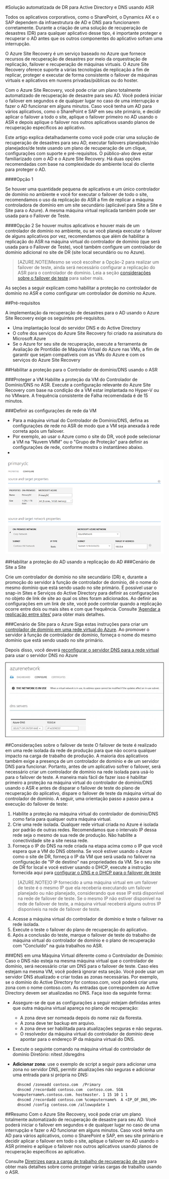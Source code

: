 <properties
	pageTitle="Orientação sobre o ASR para o Active Directory | Microsoft Azure" 
	description="Este artigo explica detalhadamente como você pode criar uma solução de recuperação de desastres para seu AD usando o Azure Site Recovery, executar failovers planejados/não planejados/de teste usando um plano de recuperação de um clique, configurações com suporte e pré-requisitos." 
	services="site-recovery" 
	documentationCenter="" 
	authors="prateek9us" 
	manager="abhiag" 
	editor=""/>

<tags 
	ms.service="site-recovery" 
	ms.devlang="na"
	ms.topic="article"
	ms.tgt_pltfrm="na"
	ms.workload="storage-backup-recovery" 
	ms.date="10/12/2015" 
	ms.author="pratshar"/>

#Solução automatizada de DR para Active Directory e DNS usando ASR


Todos os aplicativos corporativos, como o SharePoint, o Dynamics AX e o SAP dependem da infraestrutura de AD e DNS para funcionarem corretamente. Durante a criação de uma solução de recuperação de desastres (DR) para qualquer aplicativo desse tipo, é importante proteger e recuperar o AD antes que os outros componentes do aplicativo sofram uma interrupção.

O Azure Site Recovery é um serviço baseado no Azure que fornece recursos de recuperação de desastres por meio da orquestração de replicação, failover e recuperação de máquinas virtuais. O Azure Site Recovery oferece suporte a várias tecnologias de replicação a fim de replicar, proteger e executar de forma consistente o failover de máquinas virtuais e aplicativos em nuvens privadas/públicas ou do hoster.

Com o Azure Site Recovery, você pode criar um plano totalmente automatizado de recuperação de desastre para seu AD. Você poderá iniciar o failover em segundos e de qualquer lugar no caso de uma interrupção e fazer o AD funcionar em alguns minutos. Caso você tenha um AD para vários aplicativos, como o SharePoint e SAP em seu site primário, e decidir aplicar o failover a todo o site, aplique o failover primeiro no AD usando o ASR e depois aplique o failover nos outros aplicativos usando planos de recuperação específicos ao aplicativo.

Este artigo explica detalhadamente como você pode criar uma solução de recuperação de desastres para seu AD, executar failovers planejados/não planejados/de teste usando um plano de recuperação de um clique, configurações com suporte e pré-requisitos. O público-alvo deve estar familiarizado com o AD e o Azure Site Recovery. Há duas opções recomendadas com base na complexidade do ambiente local do cliente para proteger o AD.

####Opção 1

Se houver uma quantidade pequena de aplicativos e um único controlador de domínio no ambiente e você for executar o failover de todo o site, recomendamos o uso da replicação do ASR a fim de replicar a máquina controladora de domínio em um site secundário (aplicável para Site a Site e Site para o Azure). A mesma máquina virtual replicada também pode ser usada para o Failover de Teste.

####Opção 2
Se houver muitos aplicativos e houver mais de um controlador de domínio no ambiente, ou se você planeja executar o failover de alguns aplicativos por vez, recomendamos que além de habilitar a replicação do ASR na máquina virtual do controlador de domínio (que será usada para o Failover de Teste), você também configure um controlador de domínio adicional no site de DR (site local secundário ou no Azure).

>[AZURE.NOTE]Mesmo se você escolher a Opção-2 para realizar um failover de teste, ainda será necessário configurar a replicação do ASR para o controlador de domínio. Leia a seção [considerações sobre o failover de teste](#considerations-for-test-failover) para saber mais.


As seções a seguir explicam como habilitar a proteção no controlador de domínio no ASR e como configurar um controlador de domínio no Azure.


##Pré-requisitos

A implementação da recuperação de desastres para o AD usando o Azure Site Recovery exige os seguintes pré-requisitos.

- Uma implantação local do servidor DNS e do Active Directory
- O cofre dos serviços do Azure Site Recovery foi criado na assinatura do Microsoft Azure 
- Se o Azure for seu site de recuperação, execute a ferramenta de Avaliação de Prontidão de Máquina Virtual do Azure nas VMs, a fim de garantir que sejam compatíveis com as VMs do Azure e com os serviços do Azure Site Recovery


##Habilitar a proteção para o Controlador de domínio/DNS usando o ASR


###Proteger a VM
Habilite a proteção da VM do Controlador de Domínio/DNS no ASR. Execute a configuração relevante do Azure Site Recovery com base na condição de a VM estar implantada no Hyper-V ou no VMware. A frequência consistente de Falha recomendada é de 15 minutos.

###Definir as configurações de rede da VM
- Para a máquina virtual do Controlador de Domínio/DNS, defina as configurações de rede no ASR de modo que a VM seja anexada à rede correta após um failover. 
- Por exemplo, ao usar o Azure como o site do DR, você pode selecionar a VM na "Nuvem VMM" ou o "Grupo de Proteção" para definir as configurações de rede, conforme mostra o instantâneo abaixo.
- 
![Configurações de rede da VM](./media/site-recovery-active-directory/VM-Network-Settings.png)

##Habilitar a proteção do AD usando a replicação do AD
###Cenário de Site a Site

Crie um controlador de domínio no site secundário (DR) e, durante a promoção do servidor à função de controlador de domínio, dê o nome do mesmo domínio que está sendo usado no site primário. É possível usar o snap-in Sites e Serviços do Active Directory para definir as configurações no objeto de link de site ao qual os sites foram adicionados. Ao definir as configurações em um link de site, você pode controlar quando a replicação ocorre entre dois ou mais sites e com que frequência. Consulte [‘Agendar a replicação entre sites’](https://technet.microsoft.com/pt-BR/library/cc731862.aspx) para obter mais detalhes.

###Cenário de Site para o Azure
Siga estas instruções para criar um [controlador de domínio em uma rede virtual do Azure](../virtual-network/virtual-networks-install-replica-active-directory-domain-controller.md). Ao promover o servidor à função de controlador de domínio, forneça o nome do mesmo domínio que está sendo usado no site primário.

Depois disso, você deverá [reconfigurar o servidor DNS para a rede virtual](../virtual-network/virtual-networks-install-replica-active-directory-domain-controller.md#reconfigure-dns-server-for-the-virtual-network) para usar o servidor DNS no Azure
  
![Rede do Azure](./media/site-recovery-active-directory/azure-network.png)

##Considerações sobre o failover de teste
O failover de teste é realizado em uma rede isolada da rede de produção para que não ocorra qualquer impacto na carga de trabalho de produção. A maioria dos aplicativos também exige a presença de um controlador de domínio e de um servidor DNS para funcionar. Portanto, antes de um aplicativo sofrer o failover, será necessário criar um controlador de domínio na rede isolada para usá-lo para o failover de teste. A maneira mais fácil de fazer isso é habilitar primeiro a proteção na máquina virtual do controlador de domínio/DNS usando o ASR e antes de disparar o failover de teste do plano de recuperação do aplicativo, dispare o failover de teste da máquina virtual do controlador de domínio. A seguir, uma orientação passo a passo para a execução do failover de teste:

1. Habilite a proteção na máquina virtual do controlador de domínio/DNS como faria para qualquer outra máquina virtual.
2. Crie uma rede isolada. Qualquer rede virtual criada no Azure é isolada por padrão de outras redes. Recomendamos que o intervalo IP dessa rede seja o mesmo de sua rede de produção. Não habilite a conectividade site a site nessa rede.
3. Forneça o IP do DNS na rede criada na etapa acima como o IP que você espera que a VM do DNS obtenha. Se você estiver usando o Azure como o site de DR, forneça o IP da VM que será usada no failover na configuração de "IP de destino" nas propriedades da VM. Se o seu site de DR for local e você estiver usando o DHCP, execute a instrução fornecida aqui para [configurar o DNS e o DHCP para o failover de teste](site-recovery-failover.md#prepare-dhcp) 

>[AZURE.NOTE]O IP fornecido a uma máquina virtual em um failover de teste é o mesmo IP que ela receberia executando um failover planejado ou não planejado, considerando que esse IP está disponível na rede de failover de teste. Se o mesmo IP não estiver disponível na rede de failover de teste, a máquina virtual receberá alguns outros IP disponíveis na rede de failover de teste.

4. Acesse a máquina virtual do controlador de domínio e teste o failover na rede isolada. 
5. Execute o teste o failover do plano de recuperação do aplicativo.
6. Após a conclusão do teste, marque o failover de teste do trabalho de máquina virtual do controlador de domínio e o plano de recuperação com "Concluído" na guia trabalhos no ASR. 

###DNS em uma Máquina Virtual diferente como o Controlador de Domínio: 
Caso o DNS não esteja na mesma máquina virtual que o controlador de domínio, será necessário criar um DNS para o failover de teste. Caso eles estejam na mesma VM, você poderá ignorar esta seção. Você pode usar um servidor DNS atualizado e criar todas as zonas necessárias. Por exemplo, se o domínio do Active Directory for contoso.com, você poderá criar uma zona com o nome contoso.com. As entradas que correspondem ao Active Directory devem ser atualizadas no DNS. Faça isso da seguinte forma:

- Assegure-se de que as configurações a seguir estejam definidas antes que outra máquina virtual apareça no plano de recuperação:
	- A zona deve ser nomeada depois do nome raiz da floresta.
	- A zona deve ter backup em arquivo.
	- A zona deve ser habilitada para atualizações seguras e não seguras.
	- O resolvedor da máquina virtual do controlador de domínio deve apontar para o endereço IP da máquina virtual do DNS.
- Execute o seguinte comando na máquina virtual do controlador de domínio Diretório: nltest /dsregdns

- **Adicionar zona**: use o exemplo de script a seguir para adicionar uma zona no servidor DNS, permitir atualizações não seguras e adicionar uma entrada para si própria no DNS:

	    dnscmd /zoneadd contoso.com  /Primary 
	    dnscmd /recordadd contoso.com  contoso.com. SOA %computername%.contoso.com. hostmaster. 1 15 10 1 1 
	    dnscmd /recordadd contoso.com %computername%  A <IP_OF_DNS_VM> 
	    dnscmd /config contoso.com /allowupdate 1


##Resumo
Com o Azure Site Recovery, você pode criar um plano totalmente automatizado de recuperação de desastre para seu AD. Você poderá iniciar o failover em segundos e de qualquer lugar no caso de uma interrupção e fazer o AD funcionar em alguns minutos. Caso você tenha um AD para vários aplicativos, como o SharePoint e SAP, em seu site primário e decidir aplicar o failover em todo o site, aplique o failover no AD usando o ASR primeiro e aplique o failover nos outros aplicativos usando planos de recuperação específicos ao aplicativo.


Consulte [Diretrizes para a carga de trabalho de recuperação de site](../site-recovery/site-recovery-workload.md) para obter mais detalhes sobre como proteger várias cargas de trabalho usando o ASR.

<!---HONumber=Oct15_HO3-->